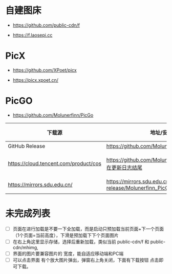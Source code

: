 # 自建图床 

- https://github.com/public-cdn/f

- https://f.laosepi.cc


# PicX

- https://github.com/XPoet/picx

- https://picx.xpoet.cn/


# PicGO

- https://github.com/Molunerfinn/PicGo

| 下载源 | 地址/安装方式 | 平台 | 备注 |
| --- | --- | --- | --- |
| GitHub Release | https://github.com/Molunerfinn/PicGo/releases | All | 国内下载速度可能会慢 |
| https://cloud.tencent.com/product/cos | https://github.com/Molunerfinn/PicGo/releases 附在更新日志结尾 | All | 感谢 https://cloud.tencent.com/product/cos 提供的赞助支持 |
| https://mirrors.sdu.edu.cn/ | https://mirrors.sdu.edu.cn/github-release/Molunerfinn_PicGo | All | 感谢 https://mirrors.sdu.edu.cn/ 提供的镜像支持 |


# 未完成列表

-[ ] 页面在进行加载是不要一下全加载，而是启动只预加载当前页面+下一个页面（1个页面=当前高度），下滑是预加载下下个页面图片
-[ ] 在右上角这里显示存储，选择后重新加载，类似当前 public-cdn/f  和 public-cdn/mhimg, 
-[ ] 界面的图片要兼容图片的 宽度，能自适应移动端和PC端
-[ ] 可以点击界面 有个放大图片弹出，弹窗右上角关闭，下面有下载按钮 点击即可下载。